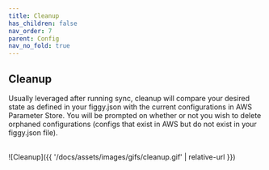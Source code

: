 ```yaml
---
title: Cleanup
has_children: false
nav_order: 7
parent: Config
nav_no_fold: true
---
```


## Cleanup

Usually leveraged after running sync, cleanup will compare your desired state as defined in your 
figgy.json with the current configurations in AWS Parameter Store. You will be prompted on whether or not you wish to 
delete orphaned configurations (configs that exist in AWS but do not exist in your figgy.json file).

<br/>![Cleanup]({{ '/docs/assets/images/gifs/cleanup.gif' | relative-url }})<br/>